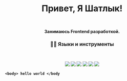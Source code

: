 <p>
  <h1 align="center"><b>Привет, Я Шатлык!</h1>
</p>
<p align="center">
</p>
<br />

<p align="center">Занимаюсь Frontend разработкой.</p>

<h3 align="center"> 👩‍💻 Языки и инструменты</h3>
<br />
<p align="center">
<img src="https://img.shields.io/badge/-javascript-F7DF1E?&style=for-the-badge&logo=javascript&logoColor=black" />
<img src="https://img.shields.io/badge/VUE-38B2AC?style=for-the-badge&logo=vue.js&logoColor=white" />
<img src="https://img.shields.io/badge/github-%23121011.svg?style=for-the-badge&logo=github&logoColor=white" />
<img src="https://img.shields.io/badge/-css3-1572B6?&style=for-the-badge&logo=css3&logoColor=white" />
<img src="https://img.shields.io/badge/Tailwind-38B2AC?style=for-the-badge&logo=tailwind-css&logoColor=white" />
<img src="https://img.shields.io/badge/-Git-F05032?&style=for-the-badge&logo=git&logoColor=white" />  
</p>

`<body>
  hello world
</body`
